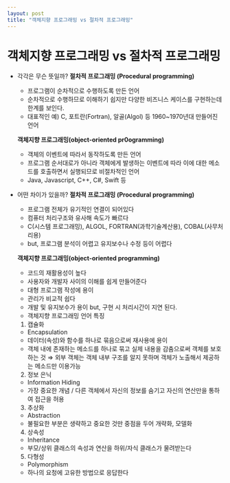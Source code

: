 ```yaml
---
layout: post
title: "객체지향 프로그래밍 vs 절차적 프로그래밍"
---
```


# 객체지향 프로그래밍 vs 절차적 프로그래밍 

- 각각은 무슨 뜻일까?
  **절차적 프로그래밍 (Procedural programming)**
  - 프로그램이 순차적으로 수행하도록 만든 언어
  - 순차적으로 수행하므로 이해하기 쉽지만 다양한 비즈니스 케이스를 구현하는데 한계를 보인다.
  - 대표적인 예) C, 포트란(Fortran), 알골(Algol) 등 1960~1970년대 만들어진 언어

  **객체지향 프로그래밍(object-oriented pr0ogramming)**
  - 객체의 이벤트에 따라서 동작하도록 만든 언어
  - 프로그램 순서대로가 아니라 객체에게 발생하는 이벤트에 따라 이에 대한 메소드를 호출하면서 
   실행되므로 비절차적인 언어
  - Java, Javascript, C++, C#, Swift 등

- 어떤 차이가 있을까?
  **절차적 프로그래밍 (Procedural programming)**
  - 프로그램 전체가 유기적인 연결이 되어있다
  - 컴퓨터 처리구조와 유사해 속도가 빠르다
  - C(시스템 프로그래밍), ALGOL, FORTRAN(과학기술계산용), COBAL(사무처리용)
  - but, 프로그램 분석이 어렵고 유지보수나 수정 등이 어렵다

  **객체지향 프로그래밍(object-oriented programming)**
  - 코드의 재활용성이 높다
  - 사용자와 개발자 사이의 이해를 쉽게 만들어준다
  - 대형 프로그램 작성에 용이
  - 관리가 비교적 쉽다
  - 개발 및 유지보수가 용이  but, 구현 시 처리시간이 지연 된다.
  - 객체지향 프로그래밍 언어 특징 

  1. 캡슐화
  - Encapsulation
  - 데이터(속성)와 함수를 하나로 묶음으로써 재사용에 용이
  - 객체 내에 존재하는 메소드를 하나로 묶고 실제 내용을 감춤으로써 객체를 보호하는 것
    ⇒ 외부 객체는 객체 내부 구조를 알지 못하며 객체가 노출해서 제공하는 메소드만 이용가능

  2. 정보 은닉
  - Information Hiding
  - 가장 중요한 개념 / 다른 객체에서 자신의 정보를 숨기고 자신의 연산만을 통하여 접근을 허용

  3. 추상화
  - Abstraction
  - 불필요한 부분은 생략하고 중요한 것만 중점을 두어 개략화, 모델화    

  4. 상속성
  - Inheritance
  - 부모/상위 클래스의 속성과 연산을 하위/자식 클래스가 물려받는다    

  5. 다형성
  - Polymorphism
  - 하나의 요청에 고유한 방법으로 응답한다
